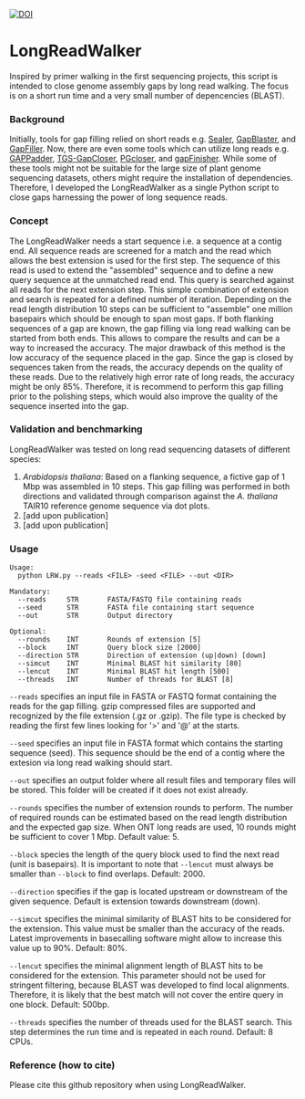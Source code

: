 [![DOI](https://zenodo.org/badge/332404739.svg)](https://zenodo.org/badge/latestdoi/332404739)

# LongReadWalker

Inspired by primer walking in the first sequencing projects, this script is intended to close genome assembly gaps by long read walking. The focus is on a short run time and a very small number of depencencies (BLAST).


### Background ###

Initially, tools for gap filling relied on short reads e.g. [Sealer](https://doi.org/10.1186/s12859-015-0663-4), [GapBlaster](https://doi.org/10.1371/journal.pone.0155327), and [GapFiller](https://doi.org/10.1186/1471-2105-13-S14-S8). Now, there are even some tools which can utilize long reads e.g. [GAPPadder](https://doi.org/10.1186/s12864-019-5703-4), [TGS-GapCloser](https://doi.org/10.1093/gigascience/giaa094), [PGcloser](https://doi.org/10.1177%2F1176934320913859), and [gapFinisher](https://doi.org/10.1371/journal.pone.0216885). While some of these tools might not be suitable for the large size of plant genome sequencing datasets, others might require the installation of dependencies. Therefore, I developed the LongReadWalker as a single Python script to close gaps harnessing the power of long sequence reads.


### Concept ###

The LongReadWalker needs a start sequence i.e. a sequence at a contig end. All sequence reads are screened for a match and the read which allows the best extension is used for the first step. The sequence of this read is used to extend the "assembled" sequence and to define a new query sequence at the unmatched read end. This query is searched against all reads for the next extension step. This simple combination of extension and search is repeated for a defined number of iteration. Depending on the read length distribution 10 steps can be sufficient to "assemble" one million basepairs which should be enough to span most gaps.
If both flanking sequences of a gap are known, the gap filling via long read walking can be started from both ends. This allows to compare the results and can be a way to increased the accuracy. The major drawback of this method is the low accuracy of the sequence placed in the gap. Since the gap is closed by sequences taken from the reads, the accuracy depends on the quality of these reads. Due to the relatively high error rate of long reads, the accuracy might be only 85%. Therefore, it is recommend to perform this gap filling prior to the polishing steps, which would also improve the quality of the sequence inserted into the gap.


### Validation and benchmarking ###

LongReadWalker was tested on long read sequencing datasets of different species:
1) _Arabidopsis thaliana_: Based on a flanking sequence, a fictive gap of 1 Mbp was assembled in 10 steps. This gap filling was performed in both directions and validated through comparison against the _A. thaliana_ TAIR10 reference genome sequence via dot plots.
2) [add upon publication]
3) [add upon publication]


### Usage ###


```
Usage:
  python LRW.py --reads <FILE> -seed <FILE> --out <DIR>

Mandatory:
  --reads     STR       FASTA/FASTQ file containing reads
  --seed      STR       FASTA file containing start sequence
  --out       STR       Output directory

Optional:
  --rounds    INT       Rounds of extension [5]
  --block     INT       Query block size [2000]
  --direction STR       Direction of extension (up|down) [down]
  --simcut    INT       Minimal BLAST hit similarity [80]
  --lencut    INT       Minimal BLAST hit length [500]
  --threads   INT       Number of threads for BLAST [8]
```
				


`--reads` specifies an input file in FASTA or FASTQ format containing the reads for the gap filling. gzip compressed files are supported and recognized by the file extension (.gz or .gzip). The file type is checked by reading the first few lines looking for '>' and '@' at the starts.

`--seed` specifies an input file in FASTA format which contains the starting sequence (seed). This sequence should be the end of a contig where the extesion via long read walking should start.

`--out` specifies an output folder where all result files and temporary files will be stored. This folder will be created if it does not exist already.

`--rounds` specifies the number of extension rounds to perform. The number of required rounds can be estimated based on the read length distribution and the expected gap size. When ONT long reads are used, 10 rounds might be sufficient to cover 1 Mbp. Default value: 5.

`--block` species the length of the query block used to find the next read (unit is basepairs). It is important to note that `--lencut` must always be smaller than `--block` to find overlaps. Default: 2000.

`--direction` specifies if the gap is located upstream or downstream of the given sequence. Default is extension towards downstream (down).

`--simcut` specifies the minimal similarity of BLAST hits to be considered for the extension. This value must be smaller than the accuracy of the reads. Latest improvements in basecalling software might allow to increase this value up to 90%. Default: 80%.

`--lencut` specifies the minimal alignment length of BLAST hits to be considered for the extension. This parameter should not be used for stringent filtering, because BLAST was developed to find local alignments. Therefore, it is likely that the best match will not cover the entire query in one block. Default: 500bp.

`--threads` specifies the number of threads used for the BLAST search. This step determines the run time and is repeated in each round. Default: 8 CPUs.




### Reference (how to cite) ###

Please cite this github repository when using LongReadWalker. 
